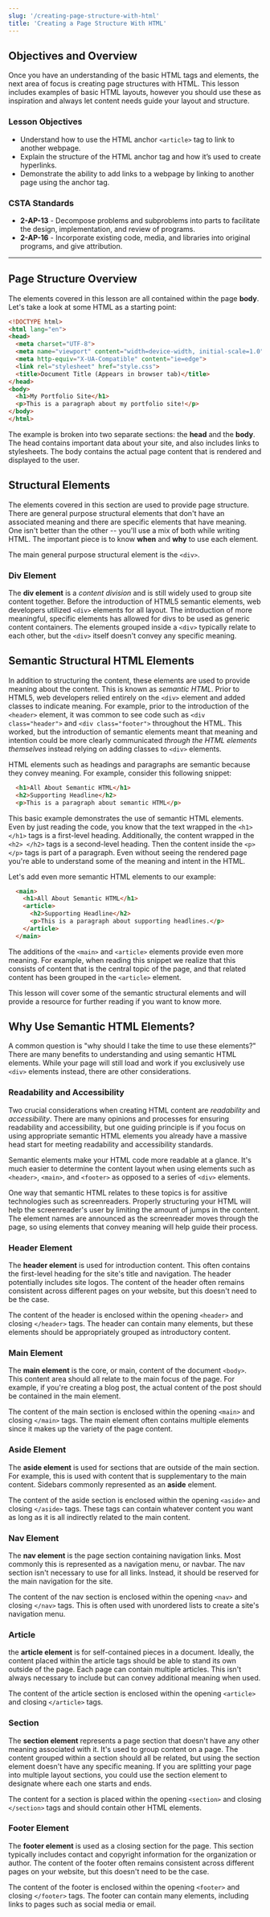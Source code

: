 ```yaml
---
slug: '/creating-page-structure-with-html'
title: 'Creating a Page Structure With HTML'
---
```


## Objectives and Overview
Once you have an understanding of the basic HTML tags and elements, the next area of focus is creating page structures with HTML. This lesson includes examples of basic HTML layouts, however you should use these as inspiration and always let content needs guide your layout and structure.

### Lesson Objectives

- Understand how to use the HTML anchor `<article>` tag to link to another webpage.
- Explain the structure of the HTML anchor tag and how it’s used to create hyperlinks.
- Demonstrate the ability to add links to a webpage by linking to another page using the anchor tag.

### CSTA Standards

- **2-AP-13** - Decompose problems and subproblems into parts to facilitate the design, implementation, and review of programs.
- **2-AP-16** - Incorporate existing code, media, and libraries into original programs, and give attribution.

---

## Page Structure Overview

The elements covered in this lesson are all contained within the page **body**. Let's take a look at some HTML as a starting point:

```html
<!DOCTYPE html>
<html lang="en">
<head>
  <meta charset="UTF-8">
  <meta name="viewport" content="width=device-width, initial-scale=1.0">
  <meta http-equiv="X-UA-Compatible" content="ie=edge">
  <link rel="stylesheet" href="style.css">
  <title>Document Title (Appears in browser tab)</title>
</head>
<body>
  <h1>My Portfolio Site</h1>
  <p>This is a paragraph about my portfolio site!</p>
</body>
</html>
```

The example is broken into two separate sections: the **head** and the **body**. The head contains important data about your site, and also includes links to stylesheets. The body contains the actual page content that is rendered and displayed to the user. 

## Structural Elements

The elements covered in this section are used to provide page structure. There are general purpose structural elements that don't have an associated meaning and there are specific elements that have meaning. One isn't better than the other -- you'll use a mix of both while writing HTML. The important piece is to know **when** and **why** to use each element.

The main general purpose structural element is the ```<div>```.

### Div Element

The **div element** is a *content division* and is still widely used to group site content together. Before the introduction of HTML5 semantic elements, web developers utilized ```<div>``` elements for all layout. The introduction of more meaningful, specific elements has allowed for divs to be used as generic content containers. The elements grouped inside a ```<div>``` typically relate to each other, but the ```<div>``` itself doesn't convey any specific meaning.

## Semantic Structural HTML Elements

In addition to structuring the content, these elements are used to provide meaning about the content. This is known as *semantic HTML*. Prior to HTML5, web developers relied entirely on the ```<div>``` element and added classes to indicate meaning. For example, prior to the introduction of the ```<header>``` element, it was common to see code such as ```<div class="header">``` and ```<div class="footer">``` throughout the HTML. This worked, but the introduction of semantic elements meant that meaning and intention could be more clearly communicated *through the HTML elements themselves* instead relying on adding classes to ```<div>``` elements. 

HTML elements such as headings and paragraphs are semantic because they convey meaning. For example, consider this following snippet:

```html
  <h1>All About Semantic HTML</h1>
  <h2>Supporting Headline</h2>
  <p>This is a paragraph about semantic HTML</p>
``` 

This basic example demonstrates the use of semantic HTML elements. Even by just reading the code, you know that the text wrapped in the  ```<h1> </h1>``` tags is a first-level heading. Additionally, the content wrapped in the ```<h2> </h2>``` tags is a second-level heading. Then the content inside the ```<p></p>``` tags is part of a paragraph. Even without seeing the rendered page you're able to understand some of the meaning and intent in the HTML.

Let's add even more semantic HTML elements to our example:

```html
  <main>
    <h1>All About Semantic HTML</h1>
    <article>
      <h2>Supporting Headline</h2>
      <p>This is a paragraph about supporting headlines.</p>
    </article>
  </main>
``` 

The additions of the ```<main>``` and ```<article>``` elements provide even more meaning. For example, when reading this snippet we realize that this consists of content that is the central topic of the page, and that related content has been grouped in the ```<article>``` element.

This lesson will cover some of the semantic structural elements and will provide a resource for further reading if you want to know more.

## Why Use Semantic HTML Elements?

A common question is "why should I take the time to use these elements?" There are many benefits to understanding and using semantic HTML elements. While your page will still load and work if you exclusively use ```<div>``` elements instead, there are other considerations. 

### Readability and Accessibility

Two crucial considerations when creating HTML content are *readability* and *accessibility*. There are many opinions and processes for ensuring readability and accessibility, but one guiding principle is if you focus on using appropriate semantic HTML elements you already have a massive head start for meeting readability and accessibility standards.

Semantic elements make your HTML code more readable at a glance. It's much easier to determine the content layout when using elements such as ```<header>```, ```<main>```, and ```<footer>``` as opposed to a series of ```<div>``` elements.

One way that semantic HTML relates to these topics is for assitive technologies such as screenreaders. Properly structuring your HTML will help the screenreader's user by limiting the amount of jumps in the content. The element names are announced as the screenreader moves through the page, so using elements that convey meaning will help guide their process.

### Header Element

The **header element** is used for introduction content. This often contains the first-level heading for the site's title and navigation. The header potentially includes site logos. The content of the header often remains consistent across different pages on your website, but this doesn't need to be the case.

The content of the header is enclosed within the opening ```<header>``` and closing ```</header>``` tags. The header can contain many elements, but these elements should be appropriately grouped as introductory content.

### Main Element

The **main element** is the core, or main, content of the document ```<body>```. This content area should all relate to the main focus of the page. For example, if you're creating a blog post, the actual content of the post should be contained in the main element.

The content of the main section is enclosed within the opening ```<main>``` and closing ```</main>``` tags. The main element often contains multiple elements since it makes up the variety of the page content.


### Aside Element

The **aside element** is used for sections that are outside of the main section. For example, this is used with content that is supplementary to the main content. Sidebars commonly represented as an **aside** element.

The content of the aside section is enclosed within the opening ```<aside>``` and closing ```</aside>``` tags. These tags can contain whatever content you want as long as it is all indirectly related to the main content.

### Nav Element

The **nav element** is the page section containing navigation links. Most commonly this is represented as a navigation menu, or navbar. The nav section isn't necessary to use for all links. Instead, it should be reserved for the main navigation for the site.

The content of the nav section is enclosed within the opening ```<nav>``` and closing ```</nav>``` tags. This is often used with unordered lists to create a site's navigation menu.

### Article

the **article element** is for self-contained pieces in a document. Ideally, the content placed within the article tags should be able to stand its own outside of the page. Each page can contain multiple articles. This isn't always necessary to include but can convey additional meaning when used.

The content of the article section is enclosed within the opening ```<article>``` and closing ```</article>``` tags.

### Section

The **section element** represents a page section that doesn't have any other meaning associated with it. It's used to group content on a page. The content grouped within a section should all be related, but using the section element doesn't have any specific meaning. If you are splitting your page into multiple layout sections, you could use the section element to designate where each one starts and ends.

The content for a section is placed within the opening ```<section>``` and closing ```</section>``` tags and should contain other HTML elements.

### Footer Element

The **footer element** is used as a closing section for the page. This section typically includes contact and copyright information for the organization or author. The content of the footer often remains consistent across different pages on your website, but this doesn't need to be the case.

The content of the footer is enclosed within the opening ```<footer>``` and closing ```</footer>``` tags. The footer can contain many elements, including links to pages such as social media or email.
